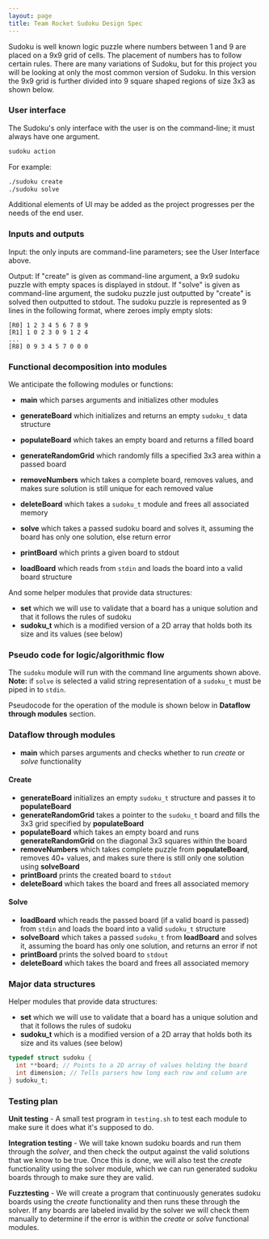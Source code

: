 ```yaml
---
layout: page
title: Team Rocket Sudoku Design Spec
---
```


Sudoku is well known logic puzzle where numbers between 1 and 9 are placed on a 9x9 grid of cells. The placement of numbers has to follow certain rules. There are many variations of Sudoku, but for this project you will be looking at only the most common version of Sudoku. In this version the 9x9 grid is further divided into 9 square shaped regions of size 3x3 as shown below.

### User interface

The Sudoku's only interface with the user is on the command-line; it must always have one argument.

```bash
sudoku action
```

For example:

```bash
./sudoku create
./sudoku solve
```

Additional elements of UI may be added as the project progresses per the needs of the end user.

### Inputs and outputs

Input: the only inputs are command-line parameters; see the User Interface above.

Output: If "create" is given as command-line argument, a 9x9 sudoku puzzle with empty spaces is displayed in stdout. If "solve" is given as command-line argument, the sudoku puzzle just outputted by "create" is solved then outputted to stdout. The sudoku puzzle is represented as 9 lines in the following format, where zeroes imply empty slots:

```text
[R0] 1 2 3 4 5 6 7 8 9
[R1] 1 0 2 3 0 9 1 2 4
...
[R8] 0 9 3 4 5 7 0 0 0
```

### Functional decomposition into modules

We anticipate the following modules or functions:

* **main** which parses arguments and initializes other modules

* **generateBoard** which initializes and returns an empty `sudoku_t` data structure
* **populateBoard** which takes an empty board and returns a filled board
* **generateRandomGrid** which randomly fills a specified 3x3 area within a passed board
* **removeNumbers** which takes a complete board, removes values, and makes sure solution is still unique for each removed value
* **deleteBoard** which takes a `sudoku_t` module and frees all associated memory

* **solve** which takes a passed sudoku board and solves it, assuming the board has only one solution, else return error
* **printBoard** which prints a given board to stdout
* **loadBoard** which reads from `stdin` and loads the board into a valid board structure

And some helper modules that provide data structures:

* **set** which we will use to validate that a board has a unique solution and that it follows the rules of sudoku
* **sudoku_t** which is a modified version of a 2D array that holds both its size and its values (see below)

### Pseudo code for logic/algorithmic flow

The `sudoku` module will run with the command line arguments shown above. **Note:** if `solve` is selected a valid string representation of a `sudoku_t` must be piped in to `stdin`.

Pseudocode for the operation of the module is shown below in **Dataflow through modules** section.

### Dataflow through modules

* **main** which parses arguments and checks whether to run *create* or *solve* functionality

#### Create

* **generateBoard** initializes an empty `sudoku_t` structure and passes it to **populateBoard**
* **generateRandomGrid** takes a pointer to the `sudoku_t` board and fills the 3x3 grid specified by **populateBoard**
* **populateBoard** which takes an empty board and runs **generateRandomGrid** on the diagonal 3x3 squares within the board
* **removeNumbers** which takes complete puzzle from **populateBoard**, removes 40+ values, and makes sure there is still only one solution using **solveBoard**
* **printBoard** prints the created board to `stdout`
* **deleteBoard** which takes the board and frees all associated memory

#### Solve

* **loadBoard** which reads the passed board (if a valid board is passed) from `stdin` and loads the board into a valid `sudoku_t` structure
* **solveBoard** which takes a passed `sudoku_t` from **loadBoard** and solves it, assuming the board has only one solution, and returns an error if not
* **printBoard** prints the solved board to `stdout`
* **deleteBoard** which takes the board and frees all associated memory

### Major data structures

Helper modules that provide data structures:

* **set** which we will use to validate that a board has a unique solution and that it follows the rules of sudoku
* **sudoku_t** which is a modified version of a 2D array that holds both its size and its values (see below)

```c
typedef struct sudoku {
  int **board; // Points to a 2D array of values holding the board
  int dimension; // Tells parsers how long each row and column are
} sudoku_t;
```

### Testing plan

**Unit testing** - A small test program in `testing.sh` to test each module to make sure it does what it's supposed to do.

**Integration testing** - We will take known sudoku boards and run them through the *solver*, and then check the output against the valid solutions that we know to be true. Once this is done, we will also test the *create* functionality using the solver module, which we can run generated sudoku boards through to make sure they are valid.

**Fuzztesting** - We will create a program that continuously generates sudoku boards using the *create* functionality and then runs these through the solver. If any boards are labeled invalid by the solver we will check them manually to determine if the error is within the *create* or *solve* functional modules.
